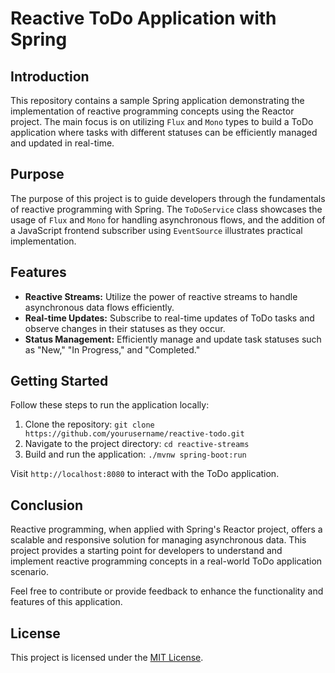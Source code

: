 # Reactive ToDo Application with Spring

## Introduction

This repository contains a sample Spring application demonstrating the implementation of reactive programming concepts using the Reactor project. The main focus is on utilizing `Flux` and `Mono` types to build a ToDo application where tasks with different statuses can be efficiently managed and updated in real-time.

## Purpose

The purpose of this project is to guide developers through the fundamentals of reactive programming with Spring. The `ToDoService` class showcases the usage of `Flux` and `Mono` for handling asynchronous flows, and the addition of a JavaScript frontend subscriber using `EventSource` illustrates practical implementation.

## Features

- **Reactive Streams:** Utilize the power of reactive streams to handle asynchronous data flows efficiently.
- **Real-time Updates:** Subscribe to real-time updates of ToDo tasks and observe changes in their statuses as they occur.
- **Status Management:** Efficiently manage and update task statuses such as "New," "In Progress," and "Completed."

## Getting Started

Follow these steps to run the application locally:

1. Clone the repository: `git clone https://github.com/yourusername/reactive-todo.git`
2. Navigate to the project directory: `cd reactive-streams`
3. Build and run the application: `./mvnw spring-boot:run`

Visit `http://localhost:8080` to interact with the ToDo application.

## Conclusion

Reactive programming, when applied with Spring's Reactor project, offers a scalable and responsive solution for managing asynchronous data. This project provides a starting point for developers to understand and implement reactive programming concepts in a real-world ToDo application scenario.

Feel free to contribute or provide feedback to enhance the functionality and features of this application.

## License

This project is licensed under the [MIT License](LICENSE).